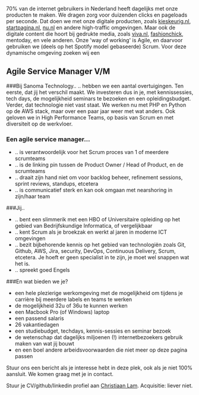 70% van de internet gebruikers in Nederland heeft dagelijks met onze producten te maken. We dragen zorg voor duizenden clicks en pageloads per seconde. Dat doen we met onze digitale producten, zoals [kieskeurig.nl](http://www.startpagina.nl/), [startpagina.nl](http://www.startpagina.nl/), [nu.nl](http://nu.nl/) en andere high-traffic omgevingen. Maar ook de digitale content die hoort bij gedrukte media, zoals [viva.nl](http://www.viva.nl/), [fashionchick](http://www.fashionchick.nl/), mentoday, en vele anderen. Onze 'way of working' is Agile, en daarvoor gebruiken we (deels op het Spotify model gebaseerde) Scrum. Voor deze dynamische omgeving zoeken wij een

## Agile Service Manager V/M

###Bij Sanoma Technology..
.. hebben we een aantal overtuigingen. 
Ten eerste, dat jij het verschil maakt. We investeren dus in je, met kennissessies, tech days, de mogelijkheid seminars te bezoeken en een opleidingsbudget. 
Verder, dat technologie niet vast staat. We werken nu met PHP en Python op de AWS stack, maar over een paar jaar weer met wat anders. 
Ook geloven we in High Performance Teams, op basis van Scrum en met diversiteit op de werkvloer. 

### Een agile service manager...
* .. is verantwoordelijk voor het Scrum proces van 1 of meerdere scrumteams
* .. is de linking pin tussen de Product Owner / Head of Product, en de scrumteams
* .. draait zijn hand niet om voor backlog beheer, refinement sessions, sprint reviews, standups, etcetera
* .. is communicatief sterk en kan ook omgaan met nearshoring in zijn/haar team

###Jij..
* .. bent een slimmerik met een HBO of Universitaire opleiding op het gebied van Bedrijfskundige Informatica, of vergelijkbaar
* .. kent Scrum als je broekzak en werkt al jaren in moderne ICT omgevingen
* .. bezit bijbehorende kennis op het gebied van technologiën zoals Git, Github, AWS, Jira, security, DevOps, Continuous Delivery, Scrum, etcetera. Je hoeft er geen specialist in te zijn, je moet wel snappen wat het is. 
* .. spreekt goed Engels


###En wat bieden we je?
* een hele plezierige werkomgeving met de mogelijkheid om tijdens je carrière bij meerdere labels en teams te werken
* de mogelijkheid 32u of 36u te kunnen werken
* een Macbook Pro (of Windows) laptop
* een passend salaris
* 26 vakantiedagen
* een studiebudget, techdays, kennis-sessies en seminar bezoek
* de wetenschap dat dagelijks miljoenen (!) internetbezoekers gebruik maken van wat jij bouwt
* en een boel andere arbeidsvoorwaarden die niet meer op deze pagina passen


Stuur ons een bericht als je interesse hebt in deze plek, ook als je niet 100% aansluit. We komen graag met je in contact. 

Stuur je CV/github/linkedin profiel aan  [Christiaan Lam](mailto:christiaan.lam@sanoma.com). Acquisitie: liever niet. 
